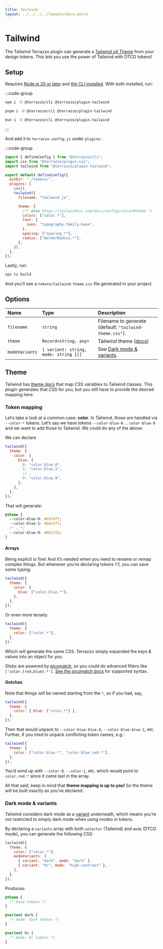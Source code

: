 ```yaml
---
title: Tailwind
layout: ../../../../layouts/docs.astro
---
```


# Tailwind

The Tailwind Terrazzo plugin can generate a [Tailwind v4 Theme](https://tailwindcss.com/docs/theme#theme) from your design tokens. This lets you use the power of Tailwind with DTCG tokens!

## Setup

Requires [Node.js 20 or later](https://nodejs.org) and [the CLI installed](/docs/cli). With both installed, run:

:::code-group

```sh [npm]
npm i -D @terrazzo/cli @terrazzo/plugin-tailwind
```

```sh [pnpm]
pnpm i -D @terrazzo/cli @terrazzo/plugin-tailwind
```

```sh [bun]
bun i -D @terrazzo/cli @terrazzo/plugin-tailwind
```

:::

And add it to `terrazzo.config.js` under `plugins`:

:::code-group

```js [terrazzo.config.js]
import { defineConfig } from "@terrazzo/cli";
import css from "@terrazzo/plugin-css";
import tailwind from "@terrazzo/plugin-tailwind";

export default defineConfig({
  outDir: "./tokens/",
  plugins: [
    css(),
    tailwind({
      filename: "tailwind.js",

      theme: {
        /** @see https://tailwindcss.com/docs/configuration#theme */
        colors: ["color.*"],
        font: {
          sans: "typography.family.base",
        },
        spacing: ["spacing.*"],
        radius: ["borderRadius.*"],
      },
    }),
  ],
});
```

Lastly, run:

```sh
npx tz build
```

And you’ll see a `tokens/tailwind-theme.css` file generated in your project.

## Options

| Name           | Type                                  | Description                                             |
| :------------- | :------------------------------------ | :------------------------------------------------------ |
| `filename`     | `string`                              | Filename to generate (default: `"tailwind-theme.css"`). |
| `theme`        | `Record<string, any>`                 | Tailwind theme ([docs](#theme))                         |
| `modeVariants` | `{ variant: string, mode: string }[]` | See [Dark mode & variants](#dark-mode-&-variants).      |

## Theme

Tailwind has [theme docs](https://tailwindcss.com/docs/theme) that map CSS variables to Tailwind classes. This plugin generates that CSS for you, but you still have to provide the desired mapping here.

### Token mapping

Let’s take a look at a common case: **color**. In Tailwind, those are handled via `--color-*` tokens. Let’s say we have tokens `--color-blue-0` … `color-blue-9` and we want to add those to Tailwind. We could do any of the above:

We can declare

```js
tailwind({
  theme: {
    color: {
      blue: {
        0: "color.blue.0",
        1: "color.blue.1",
        // …
        9: "color.blue.9",
      },
    },
  },
});
```

That will generate:

```css
@theme {
  --color-blue-0: #ddf4ff;
  --color-blue-1: #b6e3ff;
  /* … */
  --color-blue-9: #002155;
}
```

#### Arrays

Being explicit is fine! And it’s needed when you need to rename or remap complex things. But whenever you’re declaring tokens 1:1, you can save some typing:

```js
tailwind({
  theme: {
    color: {
      blue: ["color.blue.*"],
    },
  },
});
```

Or even more tersely:

```js
tailwind({
  theme: {
    color: ["color.*"],
  },
});
```

Which will generate the same CSS. Terrazzo simply expanded the keys & values into an object for you.

Globs are powered by [picomatch](https://www.npmjs.com/package/picomatch), so you could do advanced filters like `['color.{red,blue}.*']`. [See the picomatch docs](https://www.npmjs.com/package/picomatch) for supported syntax.

#### Gotchas

Note that things will be named starting from the `*`, so if you had, say,

```js
tailwind({
  theme: {
    color: { blue: ["color.*"] },
  },
});
```

Then that would unpack to `--color-blue-blue-0`, `--color-blue-blue-1`, etc. Further, if you tried to unpack conflicting token names, e.g.:

```js
tailwind({
  theme: {
    color: ["color.blue.*", "color.blue.red.*"],
  },
});
```

You’d wind up with `--color-0`, `--color-1`, etc. which would point to `color.red.*` since it came last in the array.

All that said, keep in mind that **theme mapping is up to you!** So the theme will be built exactly as you’ve declared.

### Dark mode & variants

Tailwind considers dark mode as a [variant](https://tailwindcss.com/docs/functions-and-directives#variant-directive) underneath, which means you’re not restricted to simply dark mode when using modes in tokens.

By declaring a `variants` array with both `selector` (Tailwind) and `mode` (DTCG mode), you can generate the following CSS:

```js
tailwind({
  theme: {
    color: ["color.*"],
    modeVariants: [
      { variant: "dark", mode: "dark" },
      { variant: "hc", mode: "high-contrast" },
    ],
  },
});
```

Produces:

```css
@theme {
  /* base tokens */
}

@variant dark {
  /* mode: dark tokens */
}

@variant hc {
  /* mode: hc tokens */
}
```
